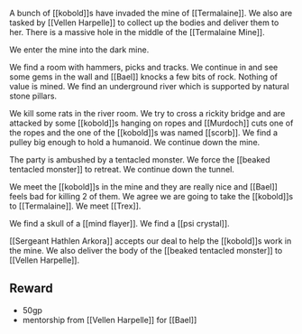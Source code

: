 A bunch of [[kobold]]s have invaded the mine of [[Termalaine]]. We also are tasked by [[Vellen Harpelle]] to collect up the bodies and deliver them to her. There is a massive hole in the middle of the [[Termalaine Mine]].

We enter the mine into the dark mine. 

We find a room with hammers, picks and tracks. We continue in and see some gems in the wall and [[Bael]] knocks a few bits of rock. Nothing of value is mined. We find an underground river which is supported by natural stone pillars. 

We kill some rats in the river room. We try to cross a rickity bridge and are attacked by some [[kobold]]s hanging on ropes and [[Murdoch]] cuts one of the ropes and the one of the [[kobold]]s was named [[scorb]]. We find a pulley big enough to hold a humanoid. We continue down the mine.

The party is ambushed by a tentacled monster. We force the [[beaked tentacled monster]] to retreat. We continue down the tunnel.

We meet the [[kobold]]s in the mine and they are really nice and [[Bael]] feels bad for killing 2 of them. We agree we are going to take the [[kobold]]s to [[Termalaine]]. We meet [[Trex]].

We find a skull of a [[mind flayer]]. We find a [[psi crystal]].

[[Sergeant Hathlen Arkora]] accepts our deal to help the [[kobold]]s work in the mine. We also deliver the body of the [[beaked tentacled monster]] to [[Vellen Harpelle]].

## Reward
 - 50gp
 - mentorship from [[Vellen Harpelle]] for [[Bael]]